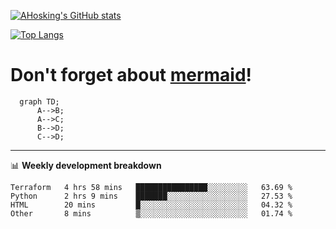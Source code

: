 [![AHosking's GitHub stats](https://github-readme-stats.vercel.app/api?username=ahosking&count_private=true&show_icons=true&theme=onedark&hide_rank=true&include_all_commits=true)](https://github.com/ahosking)

[![Top Langs](https://github-readme-stats.vercel.app/api/top-langs/?username=ahosking&layout=compact&theme=onedark)](https://github.com/ahosking)


# Don't forget about [mermaid](https://github.blog/2022-02-14-include-diagrams-markdown-files-mermaid/)!

```mermaid
  graph TD;
      A-->B;
      A-->C;
      B-->D;
      C-->D;
```
-------

📊 **Weekly development breakdown**

<!--START_SECTION:waka-->

```text
Terraform   4 hrs 58 mins   ████████████████░░░░░░░░░   63.69 %
Python      2 hrs 9 mins    ███████░░░░░░░░░░░░░░░░░░   27.53 %
HTML        20 mins         █░░░░░░░░░░░░░░░░░░░░░░░░   04.32 %
Other       8 mins          ▒░░░░░░░░░░░░░░░░░░░░░░░░   01.74 %
```

<!--END_SECTION:waka-->
